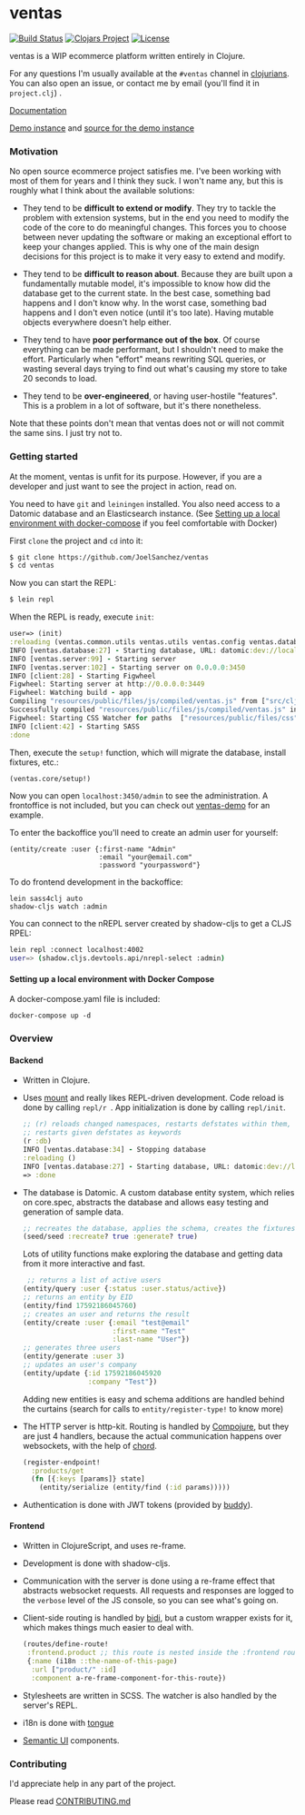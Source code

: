 
# ventas

[![Build Status](https://travis-ci.org/JoelSanchez/ventas.svg?branch=master)](https://travis-ci.org/JoelSanchez/ventas)
[![Clojars Project](https://img.shields.io/clojars/v/ventas-core.svg)](https://clojars.org/ventas-core)
[![License](https://img.shields.io/badge/License-EPL%201.0-red.svg)](https://opensource.org/licenses/EPL-1.0)

ventas is a WIP ecommerce platform written entirely in Clojure.

For any questions I'm usually available at the `#ventas` channel in [clojurians](clojurians.slack.com). You can also open an issue, or contact me by email (you'll find it in `project.clj`) .

[Documentation](./doc)

[Demo instance](https://ventas.kazer.es) and [source for the demo instance](https://github.com/joelsanchez/ventas-demo)

### Motivation

No open source ecommerce project satisfies me. I've been working with most of them for years and I think they suck. I won't name any, but this is roughly what I think about the available solutions:

- They tend to be **difficult to extend or modify**. They try to tackle the problem with extension systems, but in the end
  you need to modify the code of the core to do meaningful changes. This forces you to choose between never updating the
  software or making an exceptional effort to keep your changes applied. This is why one of the main design decisions for
  this project is to make it very easy to extend and modify.

- They tend to be **difficult to reason about**. Because they are built upon a fundamentally mutable model, it's impossible
  to know how did the database get to the current state. In the best case, something bad happens and I don't know why.
  In the worst case, something bad happens and I don't even notice (until it's too late). Having mutable objects everywhere
  doesn't help either.

- They tend to have **poor performance out of the box**. Of course everything can be made performant, but I shouldn't need
  to make the effort. Particularly when "effort" means rewriting SQL queries, or wasting several days trying to find out
  what's causing my store to take 20 seconds to load.

- They tend to be **over-engineered**, or having user-hostile "features". This is a problem in a lot of software, but it's there nonetheless.

Note that these points don't mean that ventas does not or will not commit the same sins. I just try not to.


### Getting started

At the moment, ventas is unfit for its purpose. However, if you are a developer and just want to see the project in action, read on.

You need to have `git` and `leiningen` installed. You also need access to a Datomic database and an Elasticsearch instance.
(See [Setting up a local environment with docker-compose](#setting-up-a-local-environment-with-docker-compose) if you feel comfortable with Docker)

First `clone` the project and `cd` into it:

```bash
$ git clone https://github.com/JoelSanchez/ventas
$ cd ventas
```

Now you can start the REPL:

```bash
$ lein repl
```

When the REPL is ready, execute `init`:

```clojure
user=> (init)
:reloading (ventas.common.utils ventas.utils ventas.config ventas.database ventas.database.schema ventas.database.entity ventas.entities.product-variation ventas.database.generators ventas.entities.i18n ventas.entities.brand ventas.plugin ventas.database.seed ventas.entity-test ventas.events repl ventas.entities.image-size ventas.paths ventas.entities.file ventas.server.ws ventas.logging ventas.server ventas.server-test ventas.auth ventas.entities.user ventas.test-tools ventas.database-test ventas.entities.product-taxonomy ventas.server.pagination ventas.utils.images ventas.server.api ventas.entities.configuration ventas.entities.address ventas.entities.product-term client ventas.plugins.featured-categories.core ventas.plugins.slider.core ventas.entities.order-line ventas.entities.order ventas.common.utils-test ventas.entities.resource ventas.entities.category ventas.entities.product ventas.entities.country ventas.entities.tax ventas.entities.state ventas.plugins.blog.core ventas.plugins.featured-products.core user)
INFO [ventas.database:27] - Starting database, URL: datomic:dev://localhost:4334/ventas
INFO [ventas.server:99] - Starting server
INFO [ventas.server:102] - Starting server on 0.0.0.0:3450
INFO [client:28] - Starting Figwheel
Figwheel: Starting server at http://0.0.0.0:3449
Figwheel: Watching build - app
Compiling "resources/public/files/js/compiled/ventas.js" from ["src/cljs" "src/cljc" "test/cljs" "test/cljc"]...
Successfully compiled "resources/public/files/js/compiled/ventas.js" in 8.252 seconds.
Figwheel: Starting CSS Watcher for paths  ["resources/public/files/css"]
INFO [client:42] - Starting SASS
:done
```

Then, execute the `setup!` function, which will migrate the database, install fixtures, etc.:

```clojure
(ventas.core/setup!)
```

Now you can open `localhost:3450/admin` to see the administration. A frontoffice is not included, but you can check out
[ventas-demo](https://github.com/joelsanchez/ventas-demo) for an example.

To enter the backoffice you'll need to create an admin user for yourself:

```
(entity/create :user {:first-name "Admin"
                      :email "your@email.com"
                      :password "yourpassword"}
```

To do frontend development in the backoffice:

```
lein sass4clj auto
shadow-cljs watch :admin
```

You can connect to the nREPL server created by shadow-cljs to get a CLJS RPEL:

```bash
lein repl :connect localhost:4002
user=> (shadow.cljs.devtools.api/nrepl-select :admin)
```

#### Setting up a local environment with Docker Compose

A docker-compose.yaml file is included:

`docker-compose up -d`

### Overview

#### Backend

- Written in Clojure.

- Uses [mount](https://github.com/tolitius/mount) and really likes REPL-driven development. Code reload is done by calling `repl/r `. App initialization is done by calling `repl/init`.

  ```clojure
  ;; (r) reloads changed namespaces, restarts defstates within them, and optionally
  ;; restarts given defstates as keywords
  (r :db)
  INFO [ventas.database:34] - Stopping database
  :reloading ()
  INFO [ventas.database:27] - Starting database, URL: datomic:dev://localhost:4334/ventas
  => :done
  ```

- The database is Datomic. A custom database entity system, which relies on core.spec, abstracts the database and allows easy testing and generation of sample data.

  ```clojure
  ;; recreates the database, applies the schema, creates the fixtures and seeds the database with randomly generated entities
  (seed/seed :recreate? true :generate? true)
  ```
  Lots of utility functions make exploring the database and getting data from it more interactive and fast.

  ```clojure
   ;; returns a list of active users
  (entity/query :user {:status :user.status/active})
  ;; returns an entity by EID
  (entity/find 17592186045760)
  ;; creates an user and returns the result
  (entity/create :user {:email "test@email"
                        :first-name "Test"
                        :last-name "User"})
  ;; generates three users
  (entity/generate :user 3)
  ;; updates an user's company
  (entity/update {:id 17592186045920
                  :company "Test"})
  ```

  Adding new entities is easy and schema additions are handled behind the curtains (search for calls to `entity/register-type!` to know more)


- The HTTP server is http-kit. Routing is handled by [Compojure](https://github.com/weavejester/compojure), but they are just 4 handlers, because the actual communication happens over websockets, with the help of [chord](https://github.com/jarohen/chord).

  ```clojure
  (register-endpoint!
    :products/get
    (fn [{:keys [params]} state]
      (entity/serialize (entity/find (:id params)))))
  ```

- Authentication is done with JWT tokens (provided by [buddy](https://github.com/funcool/buddy)).

#### Frontend

- Written in ClojureScript, and uses re-frame.

- Development is done with shadow-cljs.

- Communication with the server is done using a re-frame effect that abstracts websocket requests.
  All requests and responses are logged to the `verbose` level of the JS console, so you can see what's going on.

- Client-side routing is handled by [bidi](https://github.com/juxt/bidi), but a custom wrapper exists for it, which makes things much easier to deal with.

  ```clojure
  (routes/define-route!
   :frontend.product ;; this route is nested inside the :frontend route
   {:name (i18n ::the-name-of-this-page)
    :url ["product/" :id]
    :component a-re-frame-component-for-this-route})
  ```

- Stylesheets are written in SCSS. The watcher is also handled by the server's REPL.

- i18n is done with [tongue](https://github.com/tonsky/tongue)

- [Semantic UI](http://react.semantic-ui.com/) components.

### Contributing

I'd appreciate help in any part of the project.

Please read [CONTRIBUTING.md](./CONTRIBUTING.md)
